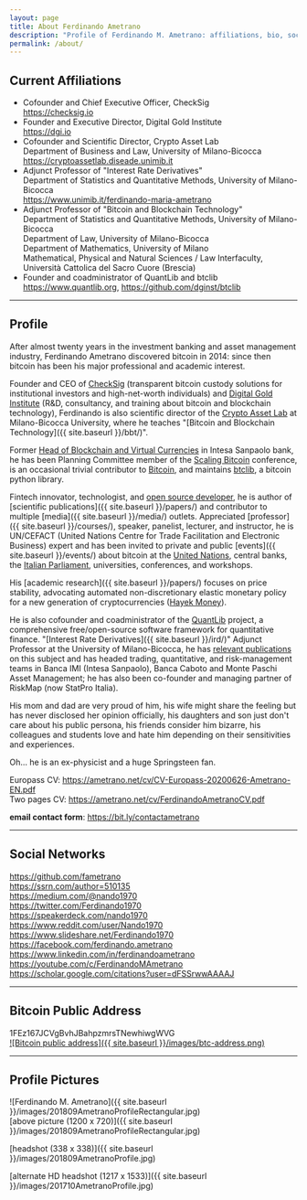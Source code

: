 ```yaml
---
layout: page
title: About Ferdinando Ametrano
description: "Profile of Ferdinando M. Ametrano: affiliations, bio, social networks, photos, public bitcoin address"
permalink: /about/
---
```


## Current Affiliations

* Cofounder and Chief Executive Officer, CheckSig  
  <https://checksig.io>
* Founder and Executive Director, Digital Gold Institute  
  <https://dgi.io>
* Cofounder and Scientific Director, Crypto Asset Lab  
  Department of Business and Law, University of Milano-Bicocca  
  <https://cryptoassetlab.diseade.unimib.it>
* Adjunct Professor of "Interest Rate Derivatives"  
  Department of Statistics and Quantitative Methods, University of Milano-Bicocca  
  <https://www.unimib.it/ferdinando-maria-ametrano>
* Adjunct Professor of "Bitcoin and Blockchain Technology"  
  Department of Statistics and Quantitative Methods, University of Milano-Bicocca  
  Department of Law, University of Milano-Bicocca  
  Department of Mathematics, University of Milano  
  Mathematical, Physical and Natural Sciences / Law Interfaculty, Università Cattolica del Sacro Cuore (Brescia)  
* Founder and coadministrator of QuantLib and btclib  
  <https://www.quantlib.org>, <https://github.com/dginst/btclib>

---

## Profile

After almost twenty years
in the investment banking and asset management industry,
Ferdinando Ametrano discovered bitcoin in 2014:
since then bitcoin has been his major professional
and academic interest.

Founder and CEO of [CheckSig](https://checksig.io)
(transparent bitcoin custody solutions
for institutional investors and high-net-worth individuals) and
[Digital Gold Institute](https://dgi.io)
(R&D, consultancy, and training about bitcoin and blockchain technology),
Ferdinando is also scientific director of the
[Crypto Asset Lab](https://cryptoassetlab.diseade.unimib.it)
at Milano-Bicocca University, where he teaches
"[Bitcoin and Blockchain Technology]({{ site.baseurl }}/bbt/)".

Former [Head of Blockchain and Virtual Currencies](https://www.finextra.com/videoarticle/1241/blockchain-needs-a-native-digital-asset)
in Intesa Sanpaolo bank,
he has been Planning Committee member of the
[Scaling Bitcoin](https://scalingbitcoin.org/) conference,
is an occasional trivial contributor to
[Bitcoin](https://github.com/pulls?q=author%3Afametrano+user%3Abitcoin-core+user%3Abitcoin),
and maintains [btclib](https://github.com/dginst/btclib), a bitcoin python library.

Fintech innovator, technologist, and
[open source developer](https://github.com/fametrano),
he is author of [scientific publications]({{ site.baseurl }}/papers/)
and contributor to multiple [media]({{ site.baseurl }}/media/) outlets.
Appreciated [professor]({{ site.baseurl }}/courses/), speaker, panelist,
lecturer, and instructor, he is
UN/CEFACT (United Nations Centre for Trade Facilitation and Electronic Business) expert
and has been
invited to private and public [events]({{ site.baseurl }}/events/)
about bitcoin at the
[United Nations](https://youtube.com/watch?v=VbwUwioZ9F0&t=330s&index=10&list=PLrVvuryXHYTezxoQBL7Lw3svQEVd2uTzZ),
central banks,
the [Italian Parliament](https://youtube.com/watch?v=vLM3FUuCFLY),
universities, conferences, and workshops.

His [academic research]({{ site.baseurl }}/papers/)
focuses on price stability, advocating
automated non-discretionary elastic monetary policy for a new generation
of cryptocurrencies ([Hayek Money](https://ssrn.com/abstract=2425270)).

He is also cofounder and coadministrator of the
[QuantLib](https://www.quantlib.org) project,
a comprehensive free/open-source software framework for quantitative finance.
"[Interest Rate Derivatives]({{ site.baseurl }}/ird/)" Adjunct Professor at the
University of Milano-Bicocca, he has
[relevant publications](https://ssrn.com/author=510135) on this subject and
has headed trading, quantitative, and risk-management teams in Banca IMI
(Intesa Sanpaolo), Banca Caboto and Monte Paschi Asset Management; he has
also been co-founder and managing partner of RiskMap
(now StatPro Italia).

His mom and dad are very proud of him,
his wife might share the feeling but has never disclosed her opinion officially,
his daughters and son just don't care about his public persona,
his friends consider him bizarre,
his colleagues and students love and hate him depending on their sensitivities and experiences.

Oh... he is an ex-physicist and a huge Springsteen fan.

Europass CV: <https://ametrano.net/cv/CV-Europass-20200626-Ametrano-EN.pdf>  
Two pages CV: <https://ametrano.net/cv/FerdinandoAmetranoCV.pdf>

**email contact form**: <https://bit.ly/contactametrano>

---

## Social Networks

<https://github.com/fametrano>  
<https://ssrn.com/author=510135>  
<https://medium.com/@nando1970>  
<https://twitter.com/Ferdinando1970>  
<https://speakerdeck.com/nando1970>  
<https://www.reddit.com/user/Nando1970>  
<https://www.slideshare.net/Ferdinando1970>  
<https://facebook.com/ferdinando.ametrano>  
<https://www.linkedin.com/in/ferdinandoametrano>  
<https://youtube.com/c/FerdinandoMAmetrano>  
<https://scholar.google.com/citations?user=dFSSrwwAAAAJ>

---

## Bitcoin Public Address

1FEz167JCVgBvhJBahpzmrsTNewhiwgWVG  
[![Bitcoin public address]({{ site.baseurl }}/images/btc-address.png)](bitcoin:1FEz167JCVgBvhJBahpzmrsTNewhiwgWVG)

---

## Profile Pictures

![Ferdinando M. Ametrano]({{ site.baseurl }}/images/201809AmetranoProfileRectangular.jpg)  
[above picture (1200 x 720)]({{ site.baseurl }}/images/201809AmetranoProfileRectangular.jpg)

[headshot (338 x 338)]({{ site.baseurl }}/images/201809AmetranoProfile.jpg)

[alternate HD headshot (1217 x 1533)]({{ site.baseurl }}/images/201710AmetranoProfile.jpg)
